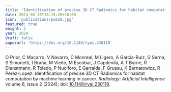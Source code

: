 ```yaml
---
title: 'Identification of precise 3D CT Radiomics for habitat computation by machine learning in cancer'
date: 2024-03-15T15:15:26+10:00
icon: 'publications/pub18.jpg'
featured: true
weight: 2
year: 2024
draft: false
paperurl: 'https://doi.org/10.1148/ryai.230118'
---
```


O Prior, C Macarro, V Navarro, C Monreal, M Ligero, A Garcia-Ruiz, G Serna, S Simonetti, I Braña, M Vieito, M Escobar, J Capdevila, A T Byrne, R Dienstmann, R Toledo, P Nuciforo, E Garralda, F Grussu, K Bernatowicz, R Perez-Lopez. Identification of precise 3D CT Radiomics for habitat computation by machine learning in cancer. *Radiology: Artificial Intelligence* volume 6, issue 2 (2024); doi: [10.1148/ryai.230118](https://doi.org/10.1148/ryai.230118).

